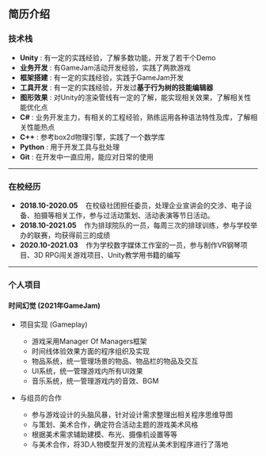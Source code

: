 ## 简历介绍
### 技术栈
- **Unity** : 有一定的实践经验，了解多数功能，开发了若干个Demo
- **业务开发** : 有GameJam活动开发经验，实践了两款游戏
- **框架搭建** : 有一定的实践经验，实践于GameJam开发
- **工具开发** : 有一定的实践经验，开发过**基于行为树的技能编辑器**
- **图形效果** : 对Unity的渲染管线有一定的了解，能实现相关效果，了解相关性能优化点
- **C#** : 业务开发主力，有相关的工程经验，熟练运用各种语法特性及库，了解相关性能热点
- **C++** : 参考box2d物理引擎，实践了一个数学库
- **Python** : 用于开发工具与批处理
- **Git** : 在开发中一直应用，能应对日常的使用
---
### 在校经历
- **2018.10-2020.05** &nbsp;&nbsp;&nbsp;在校级社团担任委员，处理企业宣讲会的交涉、电子设备、拍摄等相关工作，参与过活动策划、活动表演等节日活动。
- **2018.10-2021.05** &nbsp;&nbsp;&nbsp;作为排球院队的一员，每周三次的排球训练，参与学校举办的联赛，均获得前三的成绩
- **2020.10-2021.03** &nbsp;&nbsp;&nbsp;作为学校数字媒体工作室的一员，参与制作VR钢琴项目、3D RPG闯关游戏项目、Unity教学用书籍的编写
---
### 个人项目
#### 时间幻觉 (2021年GameJam)
- 项目实现 (Gameplay)

  - 游戏采用Manager Of Managers框架
  - 时间线体验效果方面的程序组织及实现
  - 物品系统，统一管理场景的物品、物品栏的物品及交互
  - UI系统，统一管理游戏内所有UI效果
  - 音乐系统，统一管理游戏内的音效、BGM
<!-- - 由于游戏场景物品复杂多变，所以GamePlay框架采用了ECS架构
- 为了方便游戏调试，自己制作了一个交互式调试器
- in-game UI framework是一套编辑用的框架，而runtime UI则是游戏运行时的用户交互，那么游戏里有多少ui呢？
- 参考SDL，实现了一套渲染器
- 运用物理公式，实现了物理模拟 -->
- 与组员的合作

  - 参与游戏设计的头脑风暴，针对设计需求整理出相关程序思维导图
  - 与策划、美术合作，确定符合活动主题的游戏美术风格
  - 根据美术需求辅助建模、布光、摄像机设置等等
  - 与美术合作，将3D人物模型开发的流程从美术到程序进行了落地
<!-- 

#### 基于ECS的三消（需要写个设计架构）
- 图形实现
- 资源管理框架
-  -->
